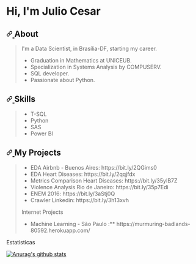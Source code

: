 <html>
<body>
  
# **Hi, I'm Julio Cesar**
###  
<h2>
  <a id="user-content-sobre-mim" class="anchor" ariahidden="true" href="#sobre-mim">
    <svg class="octicon octicon-link" viewBox="0 0 16 16" version="1.1" width="16" height="16" aria-hidden="true">
      <path fill-rule="evenodd" d="M7.775 3.275a.75.75 0 001.06 1.06l1.25-1.25a2 2 0 112.83 2.83l-2.5 2.5a2 2 0 01-2.83 0 .75.75 0 00-1.06 1.06 3.5 3.5 0 004.95 0l2.5-2.5a3.5 3.5 0 00-4.95-4.95l-1.25 1.25zm-4.69 9.64a2 2 0 010-2.83l2.5-2.5a2 2 0 012.83 0 .75.75 0 001.06-1.06 3.5 3.5 0 00-4.95 0l-2.5 2.5a3.5 3.5 0 004.95 4.95l1.25-1.25a.75.75 0 00-1.06-1.06l-1.25 1.25a2 2 0 01-2.83 0z">
      </path>
    </svg>
  </a>
  About
</h2>
<blockquote>

I'm a Data Scientist, in Brasília-DF, starting my career.

* Graduation in Mathematics at UNICEUB.
* Specialization in Systems Analysis by COMPUSERV.
* SQL developer.
* Passionate about Python.
  
  
</blockquote>

<h2>
  <a id="user-content-skills" class="anchor" aria-hidden="true" href="#Skills">
    <svg class="octicon octicon-link" viewBox="0 0 16 16" version="1.1" width="16" height="16" aria-hidden="true">
      <path fill-rule="evenodd" d="M7.775 3.275a.75.75 0 001.06 1.06l1.25-1.25a2 2 0 112.83 2.83l-2.5 2.5a2 2 0 01-2.83 0 .75.75 0 00-1.06 1.06 3.5 3.5 0 004.95 0l2.5-2.5a3.5 3.5 0 00-4.95-4.95l-1.25 1.25zm-4.69 9.64a2 2 0 010-2.83l2.5-2.5a2 2 0 012.83 0 .75.75 0 001.06-1.06 3.5 3.5 0 00-4.95 0l-2.5 2.5a3.5 3.5 0 004.95 4.95l1.25-1.25a.75.75 0 00-1.06-1.06l-1.25 1.25a2 2 0 01-2.83 0z">
      </path>
    </svg>
  </a>
  Skills
</h2>

<blockquote>
<ul>
<li> T-SQL 
<li> Python 
<li> SAS
<li> Power BI
</ul>
</blockquote>

</blockquote>
<h2>
  <a id="user-content-stack" class="anchor" aria-hidden="true" href="#stack">
    <svg class="octicon octicon-link" viewBox="0 0 16 16" version="1.1" width="16" height="16" aria-hidden="true">
    <path fill-rule="evenodd" d="M7.775 3.275a.75.75 0 001.06 1.06l1.25-1.25a2 2 0 112.83 2.83l-2.5 2.5a2 2 0 01-2.83 0 .75.75 0 00-1.06 1.06 3.5 3.5 0 004.95 0l2.5-2.5a3.5 3.5 0 00-4.95-4.95l-1.25 1.25zm-4.69 9.64a2 2 0 010-2.83l2.5-2.5a2 2 0 012.83 0 .75.75 0 001.06-1.06 3.5 3.5 0 00-4.95 0l-2.5 2.5a3.5 3.5 0 004.95 4.95l1.25-1.25a.75.75 0 00-1.06-1.06l-1.25 1.25a2 2 0 01-2.83 0z">
    </path>
    </svg>
  </a>
  My Projects
</h2>

<blockquote>

<ul>
<li> EDA Airbnb - Buenos Aires: https://bit.ly/2QGims0
<li> EDA Heart Diseases: https://bit.ly/2qqjfdx
<li> Metrics Comparison Heart Diseases: https://bit.ly/35yIB7Z 
<li> Violence Analysis Rio de Janeiro: https://bit.ly/35p7Edi
<li> ENEM 2016: https://bit.ly/3aStj0Q
<li> Crawler Linkedin: https://bit.ly/3h13xvh
</ul>

Internet Projects
<ul>
<li> Machine Learning - São Paulo :** https://murmuring-badlands-80592.herokuapp.com/  
</ul>
</blockquote>
<!--
<a href="https://www.linkedin.com/in/julio-sao-pedro/">
<svg xmlns="http://www.w3.org/2000/svg" xmlns:xlink="http://www.w3.org/1999/xlink" width="150" height="20" role="img" aria-label="Linkedin: Julio Sao Pedro"><title>Linkedin: Julio Sao Pedro</title><linearGradient id="s" x2="0" y2="100%"><stop offset="0" stop-color="#bbb" stop-opacity=".1"/><stop offset="1" stop-opacity=".1"/></linearGradient><clipPath id="r"><rect width="150" height="20" rx="3" fill="#fff"/></clipPath><g clip-path="url(#r)"><rect width="55" height="20" fill="#555"/><rect x="55" width="95" height="20" fill="#007ec6"/><rect width="150" height="20" fill="url(#s)"/></g><g fill="#fff" text-anchor="middle" font-family="Verdana,Geneva,DejaVu Sans,sans-serif" text-rendering="geometricPrecision" font-size="110"><text aria-hidden="true" x="285" y="150" fill="#010101" fill-opacity=".3" transform="scale(.1)" textLength="450">Linkedin</text><text x="285" y="140" transform="scale(.1)" fill="#fff" textLength="450">Linkedin</text><text aria-hidden="true" x="1015" y="150" fill="#010101" fill-opacity=".3" transform="scale(.1)" textLength="850">Julio Sao Pedro</text><text x="1015" y="140" transform="scale(.1)" fill="#fff" textLength="850">Julio Sao Pedro</text></g></svg>
<a>


</blockquote>
  
</h2>


<blockquote>
  <p>
  -->

Estatisticas

[![Anurag's github stats](https://github-readme-stats.vercel.app/api?username=juliosaopedro)](https://github.com/anuraghazra/github-readme-stats)

</body>
</html>
  
  
  




